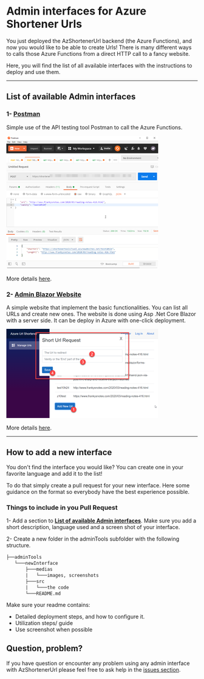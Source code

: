 # Admin interfaces for Azure Shortener Urls

You just deployed the AzShortenerUrl backend (the Azure Functions), and now you would like to be able to create Urls! There is many different ways to calls those Azure Functions from a direct HTTP call to a fancy website. 

Here, you will find the list of all available interfaces with the instructions to deploy and use them.

---

## List of available Admin interfaces


### 1- [Postman](postman/README.md)

Simple use of the API testing tool Postman to call the Azure Functions.

![Postman Create ShotUrl](medias/postman_createShotUrl.png)

More details [here](postman/README.md).


### 2- [Admin Blazor Website](adminBlazorWebsite/README.md)

A simple website that implement the basic functionalities. You can list all URLs and create new ones. The website is done using Asp .Net Core Blazor with a server side. It can be deploy in Azure with one-click deployment.  

![Postman Create ShotUrl](medias/adminBlazorWebsite.png)

More details [here](adminBlazorWebsite/README.md).


---

## How to add a new interface

You don't find the interface you would like? You can create one in your favorite language and add it to the list!

To do that simply create a pull request for your new interface. Here some guidance on the format so everybody have the best experience possible.

### Things to include in you Pull Request

1- Add a section to **[List of available Admin interfaces](#list-of-available-admin-interfaces)**. Make sure you add a short description, language used and a screen shot of your interface.

2- Create a new folder in the adminTools subfolder with the following structure.

```
├──adminTools
   └───newInterface
       ├───medias
       |   └───images, screenshots
       ├───src
       |   └───the code
       └───README.md
```

Make sure your readme contains:
- Detailed deployment steps, and how to configure it.
- Utilization steps/ guide
- Use screenshot when possible


## Question, problem?

If you have question or encounter any problem using any admin interface with AzShortenerUrl please feel free to ask help in the [issues section](https://github.com/FBoucher/AzUrlShortener/issues).